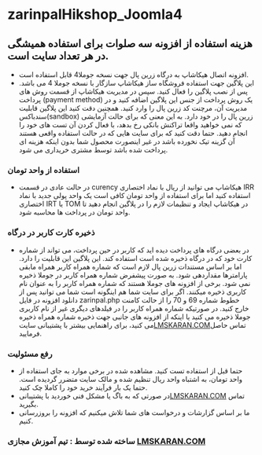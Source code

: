 # zarinpalHikshop_Joomla4
## هزینه استفاده از افزونه سه صلوات برای استفاده همیشگی در هر تعداد سایت است.
+ افزونه اتصال هیکاشاپ به درگاه زرین پال جهت نسخه جوملا4 قابل استفاده است.
+ این پلاگین جهت استفاده فروشگاه ساز هیکاشاپ سازگار با نسخه جوملا 4 می باشد. پس از نصب پلاگین را فعال کنید. سپس در مدیریت هیکاشاپ از قسمت روش های پرداخت (payment method) یک روش پرداخت از جنس این پلاگین اضافه کنید و در مدیریت آن، مرچنت کد زرین پال را وارد کنید. همچنین دقت کنید این پلاگین قابلیت سندباکس(sandbox) زرین پال را در خود دارد. به این معنی که برای حالت آزمایشی که نمی خواهید واقعا تراکنش بانکی رخ بدهد، با فعال کردن آن تست های خود را انجام دهید. حتما دقت کنید که برای سایت هایی که در حالت استفاده واقعی هستند آن گزینه تیک نخورده باشد در غیر اینصورت محصول شما بدون اینکه هزینه ای پرداخت شده باشد توسط مشتری خریداری می شود.
### استفاده از واحد تومان
+ در حالت عادی در قسمت curency هیکاشاپ می توانید از ریال با نماد اختصاری IRR استفاده کنید اما برای استفاده از واحد تومان کافی است یک واحد پولی جدید با نماد اختصاری IRT یا TOM در هیکاشاپ ایجاد و تنظیمات لازم را در پلاگین انجام دهید تا واحد تومان در پرداخت ها محاسبه شود.
### ذخیره کارت کاربر در درگاه
+ در بعضی درگاه های پرداخت دیده اید که کاربر در حین پرداخت، می تواند از شماره کارت خود که در درگاه ذخیره شده است استفاده کند. این پلاگین این قابلیت را دارد. اما بر اساس مستندات زرین پال لازم است که شماره همراه کاربر همراه مابقی پارامترها مقداردهی شود. به صورت پیشفرض شماره همراه کاربر در جوملا ذخیره نمی شود. برخی از افزونه های جوملا هستند که شماره همراه کاربر را به عنوان نام کاربری ذخیره میکنند. اگر برای سایت شما هم اینگونه است شما می توانید پس از دانلود افزونه در فایل zarinpal.php خطوط شماره 69 و 70 را از حالت کامنت خارج کنید. در صورتیکه شماره همراه کاربر را در فیلدهای دیگری غیر از نام کاربری جوملا ذخیره می کنید یا اینکه از افزونه های جانبی جهت ذخیره شماره همراه ذخیره می کنید، برای راهنمایی بیشتر با پشتیبانی سایت[LMSKARAN.COM](https://lmskaran.com)تماس حاصل فرمایید.
### رفع مسئولیت
+ حتما قبل از استفاده تست کنید. مشاهده شده در برخی موارد به جای استفاده از واحد تومان، به اشتباه واحد ریال تنظیم شده و مالک سایت متضرر گردیده است. حتما یک بار فرآیند خرید خود را کاملا چک کنید.
+ در صورتی که به باگ یا مشکل فنی خوردید با پشتیبانی[LMSKARAN.COM](https://lmskaran.com) تماس بگیرید.
+ ما بر اساس گزارشات و درخواست های شما تلاش میکنیم که افزونه را بروزرسانی کنیم.
### ساخته شده توسط : تیم آموزش مجازی [LMSKARAN.COM](https://lmskaran.com)
